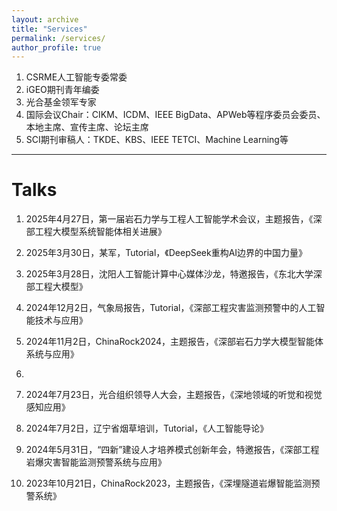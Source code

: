 ```yaml
---
layout: archive
title: "Services"
permalink: /services/
author_profile: true
---
```



1. CSRME人工智能专委常委
2. iGEO期刊青年编委
3. 光合基金领军专家
4. 国际会议Chair：CIKM、ICDM、IEEE BigData、APWeb等程序委员会委员、本地主席、宣传主席、论坛主席
5. SCI期刊审稿人：TKDE、KBS、IEEE TETCI、Machine Learning等

---

# Talks

1. 2025年4月27日，第一届岩石力学与工程人工智能学术会议，主题报告，《深部工程大模型系统智能体相关进展》

2. 2025年3月30日，某军，Tutorial，《DeepSeek重构AI边界的中国力量》

3. 2025年3月28日，沈阳人工智能计算中心媒体沙龙，特邀报告，《东北大学深部工程大模型》

4. 2024年12月2日，气象局报告，Tutorial，《深部工程灾害监测预警中的人工智能技术与应用》

5. 2024年11月2日，ChinaRock2024，主题报告，《深部岩石力学大模型智能体系统与应用》

6. 

7. 2024年7月23日，光合组织领导人大会，主题报告，《深地领域的听觉和视觉感知应用》

8. 2024年7月2日，辽宁省烟草培训，Tutorial，《人工智能导论》

9. 2024年5月31日，“四新”建设人才培养模式创新年会，特邀报告，《深部工程岩爆灾害智能监测预警系统与应用》

10. 2023年10月21日，ChinaRock2023，主题报告，《深埋隧道岩爆智能监测预警系统》